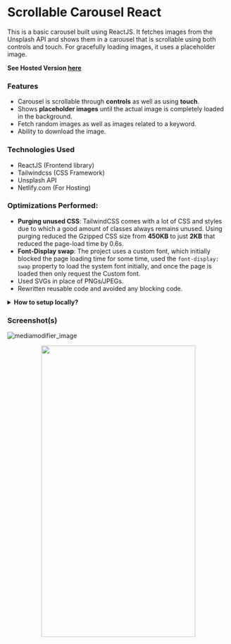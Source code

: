 # Scrollable Carousel React

This is a basic carousel built using ReactJS. It fetches images from the Unsplash API and shows them in a carousel that is scrollable using both controls and touch. For gracefully loading images, it uses a placeholder image.

**See Hosted Version [here](https://scrollable-carousel-react.netlify.app/)**

### Features

- Carousel is scrollable through **controls** as well as using **touch**.
- Shows **placeholder images** until the actual image is completely loaded in the background.
- Fetch random images as well as images related to a keyword.
- Ability to download the image.

### Technologies Used

- ReactJS (Frontend library)
- Tailwindcss (CSS Framework)
- Unsplash API
- Netlify.com (For Hosting)

### Optimizations Performed:

- **Purging unused CSS**: TailwindCSS comes with a lot of CSS and styles due to which a good amount of classes always remains unused. Using purging reduced the Gzipped CSS size from **450KB** to just **2KB** that reduced the page-load time by 0.6s.
- **Font-Display swap**: The project uses a custom font, which initially blocked the page loading time for some time, used the `font-display: swap` property to load the system font initially, and once the page is loaded then only request the Custom font.
- Used SVGs in place of PNGs/JPEGs.
- Rewritten reusable code and avoided any blocking code.

<details>
  <summary><strong>How to setup locally?</strong></summary>
 
  
- Fork and clone the repo using
```
$ git clone https://github.com/rajat2502/scrollable-carousel-react
$ cd scrollable-carousel-react
```
- Get a new API key from [https://unsplash.com/documentation](https://unsplash.com/documentation) and replace it with `REACT_APP_UNSPLASH_KEY` in `.env.example`.

- Rename the file `.env.example` to `.env`

- Install node dependencies using

```
$ yarn add
```

- Run Server at localhost using

```
$ yarn serve
```

</details>

### Screenshot(s)

![mediamodifier_image](https://user-images.githubusercontent.com/42200276/124787244-fa5caa80-df65-11eb-8b8d-01a99d3436cb.jpeg)

<div align="center">
  <img width="350" height="662" src="https://user-images.githubusercontent.com/42200276/124788575-1745ad80-df67-11eb-9e8d-53fa5a63f1aa.png" />
</div>
